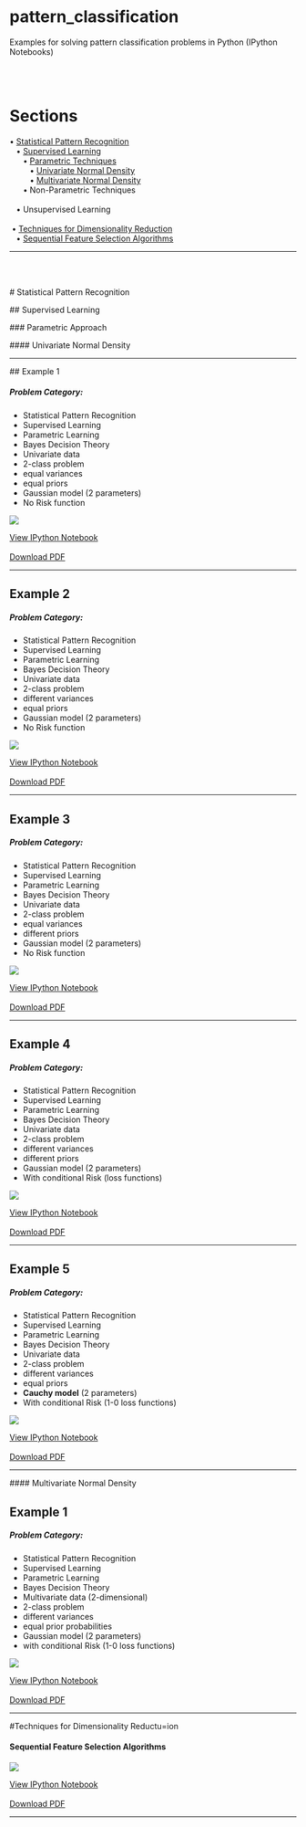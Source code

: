 pattern_classification
======================

Examples for solving pattern classification problems in Python (IPython Notebooks)

<br>
<br>

# Sections
&#8226; <a href="#stat_pat_rec">Statistical Pattern Recognition</a><br>
&nbsp;&nbsp;&nbsp;&#8226; <a href="#supervised">Supervised Learning</a><br>
&nbsp;&nbsp;&nbsp;&nbsp;&nbsp;&nbsp;&#8226; <a href="#param">Parametric Techniques</a><br>
&nbsp;&nbsp;&nbsp;&nbsp;&nbsp;&nbsp;&nbsp;&nbsp;&nbsp;&#8226; <a href="#univar">Univariate Normal Density</a><br>
&nbsp;&nbsp;&nbsp;&nbsp;&nbsp;&nbsp;&nbsp;&nbsp;&nbsp;&#8226; <a href="#multivar">Multivariate Normal Density</a><br>
&nbsp;&nbsp;&nbsp;&nbsp;&nbsp;&nbsp;&#8226; Non-Parametric Techniques<br>
<br>
&nbsp;&nbsp;&nbsp;&#8226; Unsupervised Learning<br>
<br>
&nbsp;&#8226; <a href="#dim_red">Techniques for Dimensionality Reduction</a><br>
&nbsp;&nbsp;&nbsp;&#8226; <a href="#seq_feat_sel_algos">Sequential Feature Selection Algorithms</a><br>

<hr>







<br>
<br>


<p><a name="stat_pat_rec"></a></p>
# Statistical Pattern Recognition

<p><a name="supervised"></a></p>
## Supervised Learning

<p><a name="param"></a></p>
### Parametric Approach

<p><a name="univar"></a></p>
#### Univariate Normal Density


<hr>
## Example 1

##### Problem Category:
- Statistical Pattern Recognition   
- Supervised Learning  
- Parametric Learning  
- Bayes Decision Theory  
- Univariate data  
- 2-class problem
- equal variances
- equal priors
- Gaussian model (2 parameters)
- No Risk function

![](./Images/1_stat_superv_parametric.png)


[View IPython Notebook](http://nbviewer.ipython.org/github/rasbt/pattern_classification/blob/master/stat_pattern_class/supervised/parametric/1_stat_superv_parametric.ipynb?create=1)  
<br>
[Download PDF](https://github.com/rasbt/pattern_classification/raw/master/stat_pattern_class/supervised/parametric/1_stat_superv_parametric.pdf)

<hr>

## Example 2

##### Problem Category:
- Statistical Pattern Recognition   
- Supervised Learning  
- Parametric Learning  
- Bayes Decision Theory  
- Univariate data  
- 2-class problem
- different variances
- equal priors
- Gaussian model (2 parameters)
- No Risk function

![](./Images/2_stat_superv_parametric.png)


[View IPython Notebook](http://nbviewer.ipython.org/github/rasbt/pattern_classification/blob/master/stat_pattern_class/supervised/parametric/2_stat_superv_parametric.ipynb?create=1)  
<br>
[Download PDF](https://github.com/rasbt/pattern_classification/raw/master/stat_pattern_class/supervised/parametric/2_stat_superv_parametric.pdf)

<hr>

## Example 3

##### Problem Category:
- Statistical Pattern Recognition   
- Supervised Learning  
- Parametric Learning  
- Bayes Decision Theory  
- Univariate data  
- 2-class problem
- equal variances
- different priors
- Gaussian model (2 parameters)
- No Risk function

![](./Images/3_stat_superv_parametric.png)


[View IPython Notebook](http://nbviewer.ipython.org/github/rasbt/pattern_classification/blob/master/stat_pattern_class/supervised/parametric/3_stat_superv_parametric.ipynb?create=1)  
<br>
[Download PDF](https://github.com/rasbt/pattern_classification/raw/master/stat_pattern_class/supervised/parametric/3_stat_superv_parametric.pdf)

<hr>

## Example 4

##### Problem Category:
- Statistical Pattern Recognition   
- Supervised Learning  
- Parametric Learning  
- Bayes Decision Theory  
- Univariate data  
- 2-class problem
- different variances
- different priors
- Gaussian model (2 parameters)
- With conditional Risk (loss functions)

![](./Images/4_stat_superv_parametric.png)


[View IPython Notebook](http://nbviewer.ipython.org/github/rasbt/pattern_classification/blob/master/stat_pattern_class/supervised/parametric/4_stat_superv_parametric.ipynb?create=1)  
<br>
[Download PDF](https://github.com/rasbt/pattern_classification/raw/master/stat_pattern_class/supervised/parametric/4_stat_superv_parametric.pdf)

<hr>

## Example 5

##### Problem Category:
- Statistical Pattern Recognition   
- Supervised Learning  
- Parametric Learning  
- Bayes Decision Theory  
- Univariate data  
- 2-class problem
- different variances
- equal priors
- **Cauchy model** (2 parameters)
- With conditional Risk (1-0 loss functions)

![](./Images/6_stat_superv_parametric.png)


[View IPython Notebook](http://nbviewer.ipython.org/github/rasbt/pattern_classification/blob/master/stat_pattern_class/supervised/parametric/6_stat_superv_parametric.ipynb?create=1)  
<br>
[Download PDF](https://github.com/rasbt/pattern_classification/raw/master/stat_pattern_class/supervised/parametric/6_stat_superv_parametric.pdf)

<hr>


<p><a name="multivar"></a></p>
#### Multivariate Normal Density

## Example 1

##### Problem Category:
- Statistical Pattern Recognition   
- Supervised Learning  
- Parametric Learning  
- Bayes Decision Theory  
- Multivariate data (2-dimensional)
- 2-class problem
- different variances
- equal prior probabilities
- Gaussian model (2 parameters)
- with conditional Risk (1-0 loss functions)

![](./Images/5_stat_superv_parametric.png)


[View IPython Notebook](http://nbviewer.ipython.org/github/rasbt/pattern_classification/blob/master/stat_pattern_class/supervised/parametric/5_stat_superv_parametric.ipynb?create=1)  
<br>
[Download PDF](https://github.com/rasbt/pattern_classification/raw/master/stat_pattern_class/supervised/parametric/5_stat_superv_parametric.pdf)

<hr>




<p><a name="dim_red"></a></p>

#Techniques for Dimensionality Reductu=ion

<p><a name="seq_feat_sel_algos"></a></p>

#### Sequential Feature Selection Algorithms
![](./Images/feat_sele_alg.png)

[View IPython Notebook](http://nbviewer.ipython.org/github/rasbt/algorithms_in_ipython_notebooks/blob/master/ipython_nbs/sequential_selection_algorithms.ipynb?create=1)  
<br>
[Download PDF](https://github.com/rasbt/algorithms_in_ipython_notebooks/raw/master/pdfs/sequential_selection_algorithms.pdf)

<hr>